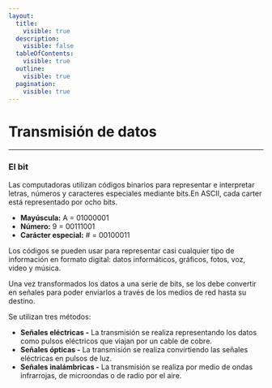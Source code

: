```yaml
---
layout:
  title:
    visible: true
  description:
    visible: false
  tableOfContents:
    visible: true
  outline:
    visible: true
  pagination:
    visible: true
---
```


# Transmisión de datos

***

### El bit

Las computadoras utilizan códigos binarios para representar e interpretar letras, números y caracteres especiales mediante bits.En ASCII, cada carter está representado por ocho bits.

* **Mayúscula:** A = 01000001
* **Número:** 9 = 00111001
* **Carácter especial:** # = 00100011

Los códigos se pueden usar para representar casi cualquier tipo de información en formato digital: datos informáticos, gráficos, fotos, voz, video y música.

Una vez transformados los datos a una serie de bits, se los debe convertir en señales para poder enviarlos a través de los medios de red hasta su destino.

Se utilizan tres métodos:

* **Señales eléctricas -** La transmisión se realiza representando los datos como pulsos eléctricos que viajan por un cable de cobre.
* **Señales ópticas -** La transmisión se realiza convirtiendo las señales eléctricas en pulsos de luz.
* **Señales inalámbricas -** La transmisión se realiza por medio de ondas infrarrojas, de microondas o de radio por el aire.

